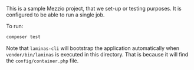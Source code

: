 This is a sample Mezzio project, that we set-up or testing purposes. It is configured to be able to run a single
job.

To run:

```sh
composer test
```

Note that `laminas-cli` will bootstrap the application automatically when `vendor/bin/laminas` is executed in this
directory. That is because it will find the `config/container.php` file.
